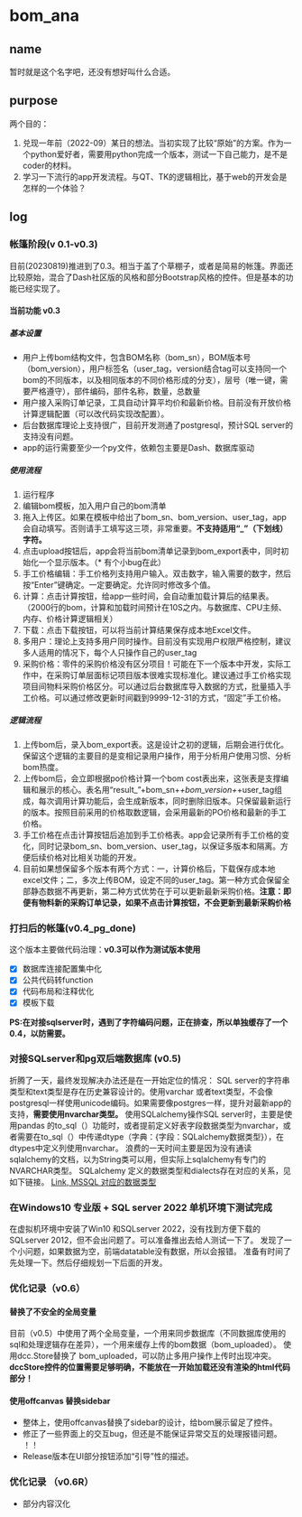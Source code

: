 # bom_ana

## name
暂时就是这个名字吧，还没有想好叫什么合适。

## purpose
两个目的：

1. 兑现一年前（2022-09）某日的想法。当初实现了比较“原始”的方案。作为一个python爱好者，需要用python完成一个版本，测试一下自己能力，是不是coder的材料。
2. 学习一下流行的app开发流程。与QT、TK的逻辑相比，基于web的开发会是怎样的一个体验？


## log
### 帐篷阶段(v 0.1-v0.3)
目前(20230819)推进到了0.3。相当于盖了个草棚子，或者是简易的帐篷。界面还比较原始，混合了Dash社区版的风格和部分Bootstrap风格的控件。但是基本的功能已经实现了。

#### 当前功能 v0.3
##### 基本设置
- 用户上传bom结构文件，包含BOM名称（bom_sn），BOM版本号（bom_version），用户标签名（user_tag，version结合tag可以支持同一个bom的不同版本，以及相同版本的不同价格形成的分支），层号（唯一键，需要严格遵守），部件编码，部件名称，数量，总数量
- 用户接入采购订单记录，工具自动计算平均价和最新价格。目前没有开放价格计算逻辑配置（可以改代码实现改配置）。
- 后台数据库理论上支持很广，目前开发测通了postgresql，预计SQL server的支持没有问题。
- app的运行需要至少一个py文件，依赖包主要是Dash、数据库驱动

##### 使用流程
1. 运行程序
2. 编辑bom模板，加入用户自己的bom清单
3. 拖入上传区。如果在模板中给出了bom_sn、bom_version、user_tag，app会自动填写。否则请手工填写这三项，非常重要。**不支持适用“_”（下划线）字符。**
4. 点击upload按钮后，app会将当前bom清单记录到bom_export表中，同时初始化一个显示版本。（* 有个小bug在此）
5. 手工价格编辑：手工价格列支持用户输入。双击数字，输入需要的数字，然后按“Enter”键确定。一定要确定。允许同时修改多个值。
6. 计算：点击计算按钮，给app一些时间，会自动重加载计算后的结果表。（2000行的bom，计算和加载时间预计在10S之内。与数据库、CPU主频、内存、价格计算逻辑相关）
7. 下载：点击下载按钮，可以将当前计算结果保存成本地Excel文件。
8. 多用户：理论上支持多用户同时操作。目前没有实现用户权限严格控制，建议多人适用的情况下，每个人只操作自己的user_tag
9. 采购价格：零件的采购价格没有区分项目！可能在下一个版本中开发，实际工作中，在采购订单层面标记项目版本很难实现标准化。建议通过手工价格实现项目间物料采购价格区分。可以通过后台数据库导入数据的方式，批量插入手工价格。可以通过修改更新时间戳到9999-12-31的方式，“固定”手工价格。

##### 逻辑流程
1. 上传bom后，录入bom_export表。这是设计之初的逻辑，后期会进行优化。保留这个逻辑的主要目的是变相记录用户操作，用于分析用户使用习惯、分析bom热度。
2. 上传bom后，会立即根据po价格计算一个bom cost表出来，这张表是支撑编辑和展示的核心。表名用“result_”+bom_sn+_+bom_version+_+user_tag组成，每次调用计算功能后，会生成新版本，同时删除旧版本。只保留最新运行的版本。按照目前采用的价格取数逻辑，会采用最新的PO价格和最新的手工价格。
3. 手工价格在点击计算按钮后追加到手工价格表。app会记录所有手工价格的变化，同时记录bom_sn、bom_version、user_tag，以保证多版本和隔离。方便后续价格对比相关功能的开发。
4. 目前如果想保留多个版本有两个方式：一，计算价格后，下载保存成本地excel文件；二，多次上传BOM，设定不同的user_tag。第一种方式会保留全部静态数据不再更新，第二种方式优势在于可以更新最新采购价格。**注意：即便有物料新的采购订单记录，如果不点击计算按钮，不会更新到最新采购价格**

### 打扫后的帐篷(v0.4_pg_done)
这个版本主要做代码治理：**v0.3可以作为测试版本使用**

- [X] 数据库连接配置集中化
- [X] 公共代码转function
- [X] 代码布局和注释优化
- [X] 模板下载

**PS:在对接sqlserver时，遇到了字符编码问题，正在排查，所以单独缓存了一个0.4，以防需要。**

### 对接SQLserver和pg双后端数据库 (v0.5)
折腾了一天，最终发现解决办法还是在一开始定位的情况：
SQL server的字符串类型和text类型是存在历史兼容设计的。使用varchar 或者text类型，不会像postgresql一样使用unicode编码。如果需要像postgres一样，提升对最新app的支持，**需要使用nvarchar类型。**
使用SQLalchemy操作SQL server时，主要是使用pandas 的to_sql（）功能时，或者提前定义好表字段数据类型为nvarchar，或者需要在to_sql（）中传递dtype（字典：{字段：SQLalchemy数据类型}），在dtypes中定义列使用nvarchar。
浪费的一天时间主要是因为没有通读sqlalchemy的文档，以为String类可以用，但实际上sqlalchemy有专门的NVARCHAR类型。
SQLalchemy 定义的数据类型和dialects存在对应的关系，见如下链接。
[Link, MSSQL 对应的数据类型](https://docs.sqlalchemy.org/en/13/dialects/mssql.html#sqlalchemy.dialects.mssql.NVARCHAR)

### 在Windows10 专业版 + SQL server 2022 单机环境下测试完成

在虚拟机环境中安装了Win10 和SQLserver 2022，没有找到方便下载的SQLserver 2012，但不会出问题了。可以准备推出去给人测试一下了。
发现了一个小问题，如果数据为空，前端datatable没有数据，所以会报错。
准备有时间了先处理一下。然后仔细规划一下后面的开发。


### 优化记录（v0.6）
#### 替换了不安全的全局变量
目前（v0.5）中使用了两个全局变量，一个用来同步数据库（不同数据库使用的sql和处理逻辑存在差异），一个用来缓存上传的bom数据（bom_uploaded）。
使用dcc.Store替换了 bom_uploaded，可以防止多用户操作上传时出现冲突。
**dccStore控件的位置需要足够明确，不能放在一开始加载还没有渲染的html代码部分！**

#### 使用offcanvas 替换sidebar

- 整体上，使用offcanvas替换了sidebar的设计，给bom展示留足了控件。
- 修正了一些界面上的交互bug，但还是不能保证异常交互的处理报错问题。 ！！
- Release版本在UI部分按钮添加“引导”性的描述。

### 优化记录 （v0.6R）
- 部分内容汉化
